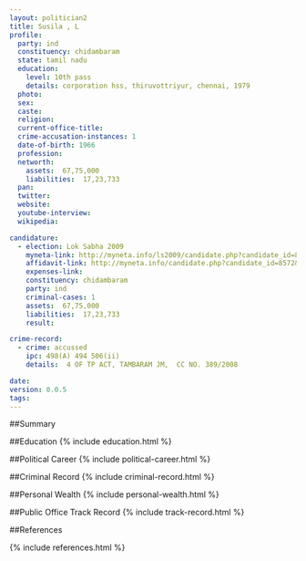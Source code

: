 ```yaml
---
layout: politician2
title: Susila , L
profile: 
  party: ind
  constituency: chidambaram
  state: tamil nadu
  education: 
    level: 10th pass
    details: corporation hss, thiruvottriyur, chennai, 1979
  photo: 
  sex: 
  caste: 
  religion: 
  current-office-title: 
  crime-accusation-instances: 1
  date-of-birth: 1966
  profession: 
  networth: 
    assets:  67,75,000
    liabilities:  17,23,733
  pan: 
  twitter: 
  website: 
  youtube-interview: 
  wikipedia: 

candidature: 
  - election: Lok Sabha 2009
    myneta-link: http://myneta.info/ls2009/candidate.php?candidate_id=8572
    affidavit-link: http://myneta.info/candidate.php?candidate_id=8572&scan=original
    expenses-link: 
    constituency: chidambaram 
    party: ind
    criminal-cases: 1
    assets:  67,75,000
    liabilities:  17,23,733
    result:  

crime-record: 
  - crime: accussed
    ipc: 498(A) 494 506(ii)
    details:  4 OF TP ACT, TAMBARAM JM,  CC NO. 389/2008  

date: 
version: 0.0.5
tags: 
---
```

##Summary


##Education
{% include education.html %}


##Political Career
{% include political-career.html %}


##Criminal Record
{% include criminal-record.html %}


##Personal Wealth
{% include personal-wealth.html %}


##Public Office Track Record
{% include track-record.html %}


##References


{% include references.html %}